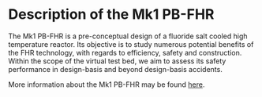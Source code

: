 # Description of the Mk1 PB-FHR

The Mk1 PB-FHR is a pre-conceptual design of a fluoride salt cooled high temperature reactor.
Its objective is to study numerous potential benefits of the FHR technology, with regards to
efficiency, safety and construction. Within the scope of the virtual test bed, we aim to assess
its safety performance in design-basis and beyond design-basis accidents.

More information about the Mk1 PB-FHR may be found [here](https://fhr.nuc.berkeley.edu/).
